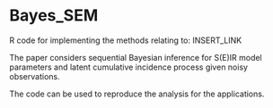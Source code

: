 # Bayes_SEM
R code for implementing the methods relating to: INSERT_LINK

The paper considers sequential Bayesian inference for S(E)IR model parameters and latent cumulative incidence process given noisy observations.

The code can be used to reproduce the analysis for the applications.

